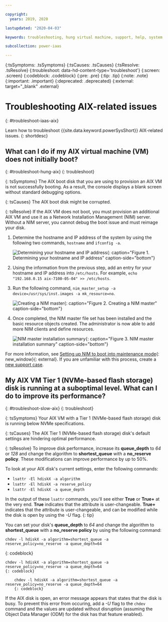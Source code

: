 ```yaml
---

copyright:
  years: 2019, 2020

lastupdated: "2020-04-03"

keywords: troubleshooting, hung virtual machine, support, help, system management services, SMS, object data manager, improving performance, suboptimal, lsattr

subcollection: power-iaas

---
```


{:tsSymptoms: .tsSymptoms}
{:tsCauses: .tsCauses}
{:tsResolve: .tsResolve}
{:troubleshoot: data-hd-content-type='troubleshoot'}
{:screen: .screen}
{:codeblock: .codeblock}
{:pre: .pre}
{:tip: .tip}
{:note: .note}
{:important: .important}
{:deprecated: .deprecated}
{:external: target="_blank" .external}

# Troubleshooting AIX-related issues
{: #troubleshoot-iaas-aix}

Learn how to troubleshoot {{site.data.keyword.powerSysShort}} AIX-related issues.
{: shortdesc}

## What can I do if my AIX virtual machine (VM) does not initially boot?
{: #troubleshoot-hung-aix}
{: troubleshoot}

{: tsSymptoms}
The AIX boot disk that you are using to provision an AIX VM is not successfully booting. As a result, the console displays a blank screen without standard debugging options.

{: tsCauses}
The AIX boot disk might be corrupted.

{: tsResolve}
If the AIX VM does not boot, you must provision an additional AIX VM and use it as a Network Installation Management (NIM) server. Without a NIM server, you cannot debug the boot issue and must reimage your disk.

1. Determine the hostname and IP address of the system by using the following two commands, `hostname` and `ifconfig -a`.

    ![Determining your hostname and IP address](./images/terminal-aix-hostname.png "Determining your hostname and IP address"){: caption="Figure 1. Determining your hostname and IP address" caption-side="bottom"}

2. Using the information from the previous step, add an entry for your hostname and IP address into `/etc/hosts`. For example, `echo "192.168.0.15 aix-7100-05-04" >> /etc/hosts`.

3. Run the following command, `nim_master_setup -a device=/usr/sys/inst.images -a mk_resource=no`.

    ![Creating a NIM master](./images/terminal-aix-nim.png "Creating a NIM master"){: caption="Figure 2. Creating a NIM master" caption-side="bottom"}

4. Once completed, the NIM master file set has been installed and the basic resource objects created. The administrator is now able to add more NIM clients and define resources.

    ![NIM master installation summary](./images/terminal-aix-nim-summary.png "NIM master installation summary"){: caption="Figure 3. NIM master installation summary" caption-side="bottom"}

For more information, see [Setting up NIM to boot into maintenance mode](https://www.ibm.com/support/pages/setting-nim-boot-maintenance-mode){: new_window}{: external}. If you are unfamiliar with this process, create a [new support case](/docs/power-iaas?topic=power-iaas-getting-help-and-support).

## My AIX VM Tier 1 (NVMe-based flash storage) disk is running at a suboptimal level. What can I do to improve its performance?
{: #troubleshoot-slow-aix}
{: troubleshoot}

{: tsSymptoms}
Your AIX VM with a Tier 1 (NVMe-based flash storage) disk is running below NVMe specifications.

{: tsCauses}
The AIX Tier 1 (NVMe-based flash storage) disk's default settings are hindering optimal performance.

{: tsResolve}
To improve disk performance, increase its **queue_depth** to *64* or *128* and change the algorithm to **shortest_queue** with a **no_reserve policy**. These modifications can improve performance by up to 50%.

To look at your AIX disk's current settings, enter the following commands:

- `lsattr -El hdiskX -a algorithm`
- `lsattr -El hdiskX -a reserve_policy`
- `lsattr -El hdiskX -a queue_depth`

In the output of these `lsattr` commands, you'll see either **True** or **True+** at the very end. **True** indicates that the attribute is user-changeable. **True+** indicates that the attribute is user-changeable, and can be modified while the disk is open by using the *-U* flag.
{: tip}

You can set your disk's **queue_depth** to *64* and change the algorithm to **shortest_queue** with a **no_reserve policy** by using the following command:

```
chdev -l hdiskX -a algorithm=shortest_queue -a reserve_policy=no_reserve -a queue_depth=64
```
{: codeblock}

    chdev -l hdiskX -a algorithm=shortest_queue -a reserve_policy=no_reserve -a queue_depth=64
    {: codeblock}

        chdev -l hdiskX -a algorithm=shortest_queue -a reserve_policy=no_reserve -a queue_depth=64
        {: codeblock}

If the AIX disk is open, an error message appears that states that the disk is busy. To prevent this error from occuring, add a *-U* flag to the `chdev` command and the values are updated without disruption (assuming the Object Data Manager (ODM) for the disk has that feature enabled).
